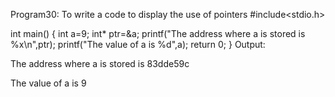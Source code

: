 Program30: To write a code to display the use of pointers
#include<stdio.h>

int main()
{
    int a=9;
    int* ptr=&a;
    printf("The address where a is stored is %x\n",ptr);
    printf("The value of a is %d",a);
    return 0;
	} 
Output:

The address where a is stored is 83dde59c

The value of a is 9


